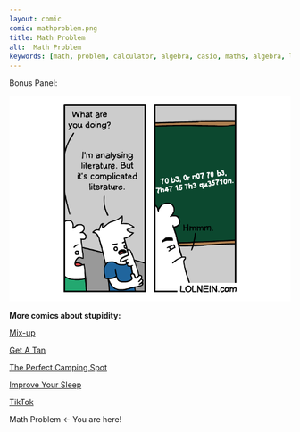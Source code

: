 ```yaml
---
layout: comic
comic: mathproblem.png
title: Math Problem
alt:  Math Problem
keywords: [math, problem, calculator, algebra, casio, maths, algebra, letters, equation, school, class, university, blackboard, learning, one, plus, two]
---
```


Bonus Panel:

![Math Problem Bonus](/images/mathproblem_bonus.png)


__More comics about stupidity:__

[Mix-up](https://lolnein.com/2017/11/23/mixup/)

[Get A Tan](https://lolnein.com/2018/09/05/getatan/)

[The Perfect Camping Spot](https://lolnein.com/2019/09/04/theperfectcampingspot/)

[Improve Your Sleep](https://lolnein.com/2019/09/26/improveyoursleep/)

[TikTok](https://lolnein.com/2019/10/24/tiktok/)

Math Problem <- You are here!
